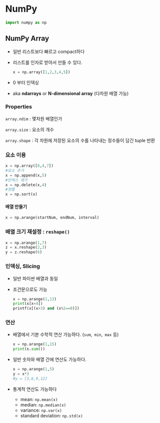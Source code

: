 # NumPy

```python
import numpy as np
```



## NumPy Array

- 일반 리스트보다 빠르고 compact하다

- 리스트를 인자로 받아서 만들 수 있다.

  ```python
  x = np.array([1,2,3,4,5])
  ```

- 0 부터 인덱싱

- aka **ndarrays** or **N-dimensional array** (다차원 배열 가능)

### Properties

`array.ndim` : 몇차원 배열인가

`array.size` : 요소의 개수

`array.shape` : 각 차원에 저장된 요소의 수를 나타내는 정수들이 담긴 tuple 반환

### 요소 이용

```python
x = np.array([8,4,7])
#요소 추가
x = np.append(x,5)
#인덱스 제거
x = np.delete(x,4)
#정렬
x = np.sort(x)
```

#### 배열 만들기

```python
x = np.arange(startNum, endNum, interval)
```

### 배열 크기 재설정 : `reshape()`

```python
x = np.arange(1,7)
z = x.reshape(2,3)
y = z.reshape(6)
```

### 인덱싱, Slicing

- 일반 파이썬 배열과 동일

- 조건문으로도 가능

  ```python
  x = np.arange(1,13)
  print(x[x<4])
  printf(x[(x>3) and (x%2==0)])
  ```

  

### 연산

- 배열에서 기본 수학적 연산 가능하다. (`sum`,` min`,` max` 등)

  ```python
  x = np.arange(1,15)
  print(x.sum())
  ```

- 일반 숫자와 배열 간에 연산도 가능하다. 

  ```python
  x = np.arange(1,5)
  y = x*3
  #y = [3,6,9,12]
  ```

- 통계적 연산도 가능하다 

  - mean: `np.mean(x)`
  - median: `np.median(x)`
  - variance: `np.var(x)`
  - standard deviation: `np.std(x)`
